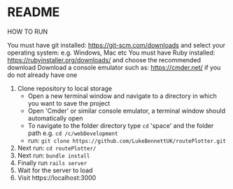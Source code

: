 # README

HOW TO RUN

You must have git installed: https://git-scm.com/downloads and select your operating system: e.g. Windows, Mac etc
You must have Ruby installed: https://rubyinstaller.org/downloads/ and choose the recommended download
Download a console emulator such as: https://cmder.net/ if you do not already have one

1. Clone repository to local storage
    * Open a new terminal window and navigate to a directory in which you want to save the project
    * Open 'Cmder' or similar console emulator, a terminal window should automatically open
    * To navigate to the folder directory type `cd` 'space' and the folder path e.g. `cd /c/webDevelopment`
    * run: `git clone https://github.com/LukeBennettUK/routePlotter.git`
2. Next run: `cd routePlotter/`
3. Next run: `bundle install`
3. Finally run `rails server`
4. Wait for the server to load
5. Visit https://localhost:3000
